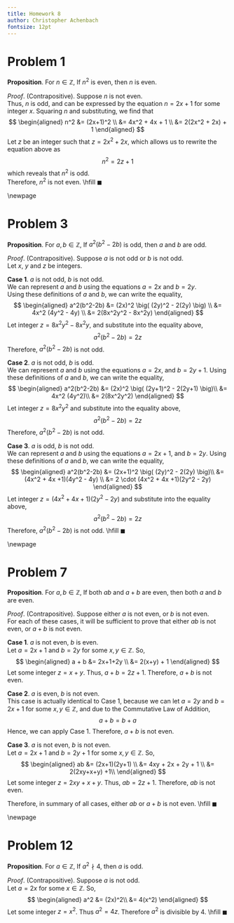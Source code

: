 ```yaml
---
title: Homework 8
author: Christopher Achenbach
fontsize: 12pt
---
```


# Problem 1

**Proposition**. For $n \in \mathbb{Z}$, If $n^2$ is even, then $n$ is even.

*Proof*. (Contrapositive). Suppose $n$ is not even.\
Thus, $n$ is odd, and can be expressed by the 
equation $n = 2x+1$ for some integer $x$.
Squaring $n$ and substituting, we find that
$$
    \begin{aligned}
        n^2 &= (2x+1)^2 \\
        &= 4x^2 + 4x + 1 \\
        &= 2(2x^2 + 2x) + 1
    \end{aligned}
$$
Let $z$ be an integer such that $z = 2x^2 + 2x$, which allows us to rewrite the equation above as
$$
    n^2 = 2z + 1
$$
which reveals that $n^2$ is odd.\
Therefore, $n^2$ is not even.
\hfill $\blacksquare$ 

\newpage


# Problem 3 

**Proposition**. For $a,b \in \mathbb{Z}$, If $a^2(b^2-2b)$ is odd, then $a$ and $b$ are odd.

*Proof*. (Contrapositive). Suppose  $a$ is not odd or $b$ is not odd.\
Let $x$, $y$ and $z$ be integers.

**Case 1**. $a$ is not odd, $b$ is not odd.\
We can represent $a$ and $b$ using the equations $a=2x$ and $b=2y$.\
Using these definitions of $a$ and $b$, we can write the equality,
$$
    \begin{aligned}
        a^2(b^2-2b) &= (2x)^2 \big( (2y)^2 - 2(2y) \big) \\
        &= 4x^2 (4y^2 - 4y) \\
        &= 2(8x^2y^2 - 8x^2y)
    \end{aligned}
$$
Let integer $z = 8x^2y^2 - 8x^2y$, and substitute into the equality above,
$$
    a^2(b^2-2b) = 2z
$$
Therefore, $a^2(b^2-2b)$ is not odd.

**Case 2**. $a$ is not odd, $b$ is odd.\
We can represent $a$ and $b$ using the equations $a = 2x$, and $b = 2y+1$. 
Using these definitions of $a$ and $b$, we can write the equality,
$$
    \begin{aligned}
        a^2(b^2-2b) &= (2x)^2 \big( (2y+1)^2 - 2(2y+1) \big)\\
        &= 4x^2 (4y^2)\\
        &= 2(8x^2y^2)
    \end{aligned}
$$
Let integer $z = 8x^2y^2$ and substitute into the equality above,
$$
    a^2(b^2-2b) = 2z
$$
Therefore, $a^2(b^2-2b)$ is not odd.

**Case 3**. $a$ is odd, $b$ is not odd.\
We can represent $a$ and $b$ using the equations $a = 2x+1$, and $b = 2y$. 
Using these definitions of $a$ and $b$, we can write the equality,
$$
    \begin{aligned}
        a^2(b^2-2b) &= (2x+1)^2 \big( (2y)^2 - 2(2y) \big)\\
        &= (4x^2 + 4x +1)(4y^2 - 4y) \\
        &= 2 \cdot (4x^2 + 4x +1)(2y^2 - 2y)
    \end{aligned}
$$
Let integer $z = (4x^2 + 4x +1)(2y^2 - 2y)$ and substitute into the equality above,
$$
    a^2(b^2-2b) = 2z
$$
Therefore, $a^2(b^2-2b)$ is not odd.
\hfill $\blacksquare$ 




\newpage

# Problem 7

**Proposition**. For $a,b \in \mathbb{Z}$, If both $ab$ and $a+b$ are even, then both $a$ and $b$ are even.

*Proof*. (Contrapositive). Suppose either $a$ is not even, or $b$ is not even.\
For each of these cases, it will be sufficient to prove that either $ab$ is not even, or $a+b$ is not even.

**Case 1**. $a$ is not even, $b$ is even.\
Let $a=2x+1$ and $b=2y$ for some $x,y \in \mathbb{Z}$. So,
$$
    \begin{aligned}
        a + b &= 2x+1+2y \\
        &= 2(x+y) + 1
    \end{aligned}
$$
Let some integer $z = x+y$. Thus, $a+b = 2z+1$. Therefore, $a+b$ is not even.

**Case 2**. $a$ is even, $b$ is not even.\
This case is actually identical to Case 1, because we can let $a=2y$ and $b=2x+1$ for some $x,y \in \mathbb{Z}$, and due to the Commutative Law of Addition,
$$
    a + b = b +a
$$
Hence, we can apply Case 1. Therefore, $a+b$ is not even.

**Case 3**. $a$ is not even, $b$ is not even.\
Let $a=2x+1$ and $b=2y+1$ for some $x,y \in \mathbb{Z}$. So,
$$
    \begin{aligned}
        ab &= (2x+1)(2y+1) \\
        &= 4xy + 2x + 2y + 1 \\
        &= 2(2xy+x+y) +1\\
    \end{aligned}
$$
Let some integer $z = 2xy+x+y$. Thus, $ab = 2z+1$. Therefore, $ab$ is not even.

Therefore, in summary of all cases, either $ab$ or $a+b$ is not even.
\hfill $\blacksquare$ 



\newpage

# Problem 12


**Proposition**. For $a \in \mathbb{Z}$, If $a^2 \nmid 4$, then $a$ is odd.

*Proof*. (Contrapositive). Suppose $a$ is not odd.\
Let $a=2x$ for some $x\in\mathbb{Z}$. So,
$$
\begin{aligned}
    a^2 &= (2x)^2\\
    &= 4(x^2)
\end{aligned}
$$
Let some integer $z = x^2$. Thus $a^2 = 4z$. Therefore $a^2$ is divisible by 4.
\hfill $\blacksquare$ 
